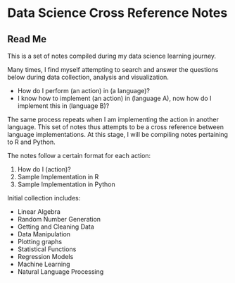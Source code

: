 # Data Science Cross Reference Notes
## Read Me
This is a set of notes compiled during my data science learning journey.

Many times, I find myself attempting to search and answer the questions below during data collection, analysis and visualization. 

- How do I perform (an action) in (a language)?
- I know how to implement (an action) in (language A), now how do I implement this in (language B)?

The same process repeats when I am implementing the action in another language. This set of notes thus attempts to be a cross reference between language implementations. At this stage, I will be compiling notes pertaining to R and Python.

The notes follow a certain format for each action:
1. How do I (action)?
2. Sample Implementation in R
3. Sample Implementation in Python

Initial collection includes:
- Linear Algebra
- Random Number Generation
- Getting and Cleaning Data
- Data Manipulation
- Plotting graphs
- Statistical Functions
- Regression Models
- Machine Learning
- Natural Language Processing


